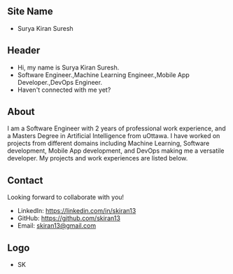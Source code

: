 ## Site Name
- Surya Kiran Suresh

## Header
- Hi, my name is Surya Kiran Suresh. 
- Software Engineer.,Machine Learning Engineer.,Mobile App Developer.,DevOps Engineer.
- Haven't connected with me yet?

## About
I am a Software Engineer with 2 years of professional work experience, and a Masters Degree in Artificial Intelligence from uOttawa. I have worked on projects from different domains including Machine Learning, Software development, Mobile App development, and DevOps making me a versatile developer. My projects and work experiences are listed below.

## Contact
Looking forward to collaborate with you!
- LinkedIn: https://linkedin.com/in/skiran13
- GitHub: https://github.com/skiran13
- Email: skiran13@gmail.com

## Logo
- SK